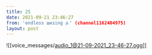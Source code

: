 ```yaml
---
title: 25
date: 2021-09-21 23:46:27
from: 'endless шизing ⍼' (channel1162404975)
layout: post
---
```


![[voice_messages/audio_1@21-09-2021_23-46-27.ogg]]


